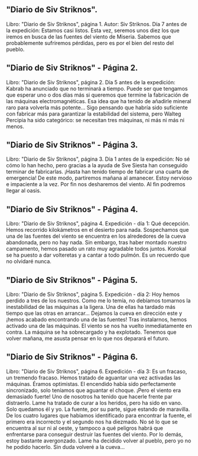 ## "Diario de Siv Striknos".
Libro: "Diario de Siv Striknos", página 1.
Autor: Siv Striknos.
Día 7 antes de la expedición: Estamos casi listos. Esta vez, seremos unos diez los que iremos en busca de las fuentes del viento de Miseria. Sabemos que probablemente sufriremos pérdidas, pero es por el bien del resto del pueblo.

## "Diario de Siv Striknos" - Página 2.
Libro: "Diario de Siv Striknos", página 2.
Día 5 antes de la expedición: Kabrab ha anunciado que no terminará a tiempo. Puede ser que tengamos que esperar uno o dos días más si queremos que termine la fabricación de las máquinas electromagnéticas. Esa idea que ha tenido de añadirle mineral raro para volverla más potente... Sigo pensando que habría sido suficiente con fabricar más para garantizar la estabilidad del sistema, pero Walteg Percipia ha sido categórico: se necesitan tres máquinas, ni más ni más ni menos.

## "Diario de Siv Striknos" - Página 3.
Libro: "Diario de Siv Striknos", página 3.
Día 1 antes de la expedición: No sé cómo lo han hecho, pero gracias a la ayuda de Sve Siesta han conseguido terminar de fabricarlas. ¡Hasta han tenido tiempo de fabricar una cuarta de emergencia! De este modo, partiremos mañana al amanecer. Estoy nervioso e impaciente a la vez. Por fin nos desharemos del viento. Al fin podremos llegar al oasis.

## "Diario de Siv Striknos" - Página 4.
Libro: "Diario de Siv Striknos", página 4.
Expedición - día 1: Qué decepción. Hemos recorrido kilokámetros en el desierto para nada. Sospechamos que una de las fuentes del viento se encuentra en los alrededores de la cueva abandonada, pero no hay nada. Sin embargo, tras haber montado nuestro campamento, hemos pasado un rato muy agradable todos juntos. Korokal se ha puesto a dar volteretas y a cantar a todo pulmón. Es un recuerdo que no olvidaré nunca.

## "Diario de Siv Striknos" - Página 5.
Libro: "Diario de Siv Striknos", página 5.
Expedición - día 2: Hoy hemos perdido a tres de los nuestros. Como me lo temía, no debíamos tomarnos la inestabilidad de las máquinas a la ligera. Una de ellas ha tardado más tiempo que las otras en arrancar...
Dejamos la cueva en dirección este y ¡hemos acabado encontrando una de las fuentes! Tras instalarnos, hemos activado una de las máquinas. El viento se nos ha vuelto inmediatamente en contra. La máquina se ha sobrecargado y ha explotado. Tenemos que volver mañana, me asusta pensar en lo que nos deparará el futuro.

## "Diario de Siv Striknos" - Página 6.
Libro: "Diario de Siv Striknos", página 6.
Expedición - día 3: Es un fracaso, un tremendo fracaso. Hemos tratado de aguantar una vez activadas las máquinas. Éramos optimistas. El encendido había sido perfectamente sincronizado, solo teníamos que aguantar el choque. ¡Pero el viento era demasiado fuerte! Uno de nosotros ha tenido que hacerle frente par distraerlo.
Lame ha tratado de curar a los heridos, pero ha sido en vano. Solo quedamos él y yo. La fuente, por su parte, sigue estando de maravilla. De los cuatro lugares que habíamos identificado para encontrar la fuente, el primero era incorrecto y el segundo nos ha diezmado. No sé lo que se encuentra al sur ni al oeste, y tampoco a qué peligros habrá que enfrentarse para conseguir destruir las fuentes del viento.
Por lo demás, estoy bastante avergonzado. Lame ha decidido volver al pueblo, pero yo no he podido hacerlo. Sin duda volveré a la cueva...